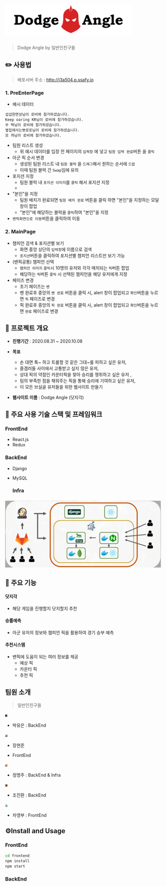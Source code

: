 # <img src="./images/README/logo.png" alt="logo.png" style="zoom: 40%;" />

> Dodge Angle by 일반인친구들

## ✏️ 사용법

> 배포서버 주소 : http://j3a504.p.ssafy.io

### 1. PreEnterPage
- 예시 데이터

```
섭섭한면상님이 로비에 참가하셨습니다.
Keep oaring KR님이 로비에 참가하셨습니다.
쑤 택님이 로비에 참가하셨습니다.
옆집에사는뽀로로님이 로비에 참가하셨습니다.
모 까님이 로비에 참가하셨습니다.
```

- 팀원 리스트 생성
  - 위 예시 데이터를 입장 전 페이지의 `입력창` 에 넣고 `팀원 입력 완료`버튼 을 `클릭`
- 아군 픽 순서 변경
  - 생성된 팀원 리스트 내 `팀원 블럭` 을 `드래그`해서 원하는 순서에 `드랍`
  - 이때 팀원 블럭 간 `Swap`임에 유의
- 포지션 지정
  - 팀원 블럭 내 `포지션 이미지`를 `클릭` 해서 포지션 지정
  - 
- "본인"을 지정
  - 팀원 배치가 완료되면 `팀원 배치 완료` 버튼을 클릭 하면 "본인"을 지정하는 모달 창이 팝업
  - "본인"에 해당하는 블럭을 `클릭`하여 "본인"을 지정
- `밴픽화면으로 이동`버튼을 클릭하여 이동

### 2. MainPage

- 챔피언 검색 & 포지션별 보기
    - 화면 중앙 상단의 `입력창`에 이름으로 검색
    - `포지션`버튼을 클릭하여 포지션별 챔피언 리스트만 보기 가능
- (밴픽공통) 챔피언 선택
    - `챔피언 이미지` `클릭`시 10명의 유저와 각각 매치되는 `픽`버튼 팝업
    - 해당하는 `픽`버튼 `클릭` 시 선택된 챔피언을 해당 유저에게 지정
- 페이즈 변경
    - 초기 페이즈는 `벤`
    - 벤 완료후 중앙의 `벤 완료` 버튼을 클릭 시, alert 창이 팝업되고 `확인`버튼을 누르면  `픽` 페이즈로 변경
    - 픽 완료후 중앙의 `픽 완료` 버튼을 클릭 시, alert 창이 팝업되고 `확인`버튼을 누르면  `완료` 페이즈로 변경
## 📆 프로젝트 개요

- **진행기간** : 2020.08.31 ~ 2020.10.08
- **목표**
  - 손 대면 톡~ 하고 트롤할 것 같은 그대~를 피하고 싶은 유저,
  - 즐겜러들 사이에서 고통받고 싶지 않은 유저,
  - 상대 픽의 약점인 카운터픽을 찾아 승리를 쟁취하고 싶은 유저 ,
  - 팀의 부족한 점을 채워주는 픽을 통해 승리에 기여하고 싶은 유저,
  - 이 모든 브실골 유저들을 위한 웹사이트 만들기

- **웹사이트 이름** : Dodge Angle (닷지각)

## 🔧 주요 사용 기술 스택 및 프레임워크

### FrontEnd

- React.js
- Redux

### BackEnd

- Django
- MySQL

  ### Infra

### <img src="./images/README/infra.png" alt="infra.png" style="zoom: 50%;" />

## 📖 주요 기능

#### 닷지각

- 해당 게임을 진행할지 닷지할지 추천

#### 승률예측

- 아군 유저의 정보와 챔피언 픽을 활용하여 경기 승부 예측

#### 추천시스템

- 밴픽에 도움이 되는 여러 정보를 제공
  - 예상 픽
  - 카운터 픽
  - 추천 픽

## 팀원 소개

> 일반인친구들

<img src="./images/README/yuen_ashe.jpg" style="zoom:5%;" /> 

- 박유은 : BackEnd

<img src="./images/README/hyeonjun_teemo.jpg" style="zoom:5%;" /> 

- 장현준

- FrontEnd

<img src="./images/README/myeonju_amumu.jpg" style="zoom:5%;" /> 

- 정명주 : BackEnd & Infra

<img src="./images/README/jinhwan_heimerdinger.jpg" style="zoom:5%;" /> 

- 조진환 : BackEnd

<img src="./images/README/yeonbu_blitzcrank.jpg" style="zoom:5%;" /> 

- 차영부 : FrontEnd

## ⚙️Install and Usage

### FrontEnd

```bash
cd frontend
npm install
npm start
```

### BackEnd